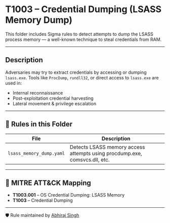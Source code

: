 # T1003 – Credential Dumping (LSASS Memory Dump)

This folder includes Sigma rules to detect attempts to dump the LSASS process memory — a well-known technique to steal credentials from RAM.

---

##  Description

Adversaries may try to extract credentials by accessing or dumping `lsass.exe`. Tools like `ProcDump`, `rundll32`, or direct access to `lsass.exe` are used in:

- Internal reconnaissance
- Post-exploitation credential harvesting
- Lateral movement & privilege escalation

---

## 📂 Rules in this Folder

| File | Description |
|------|-------------|
| `lsass_memory_dump.yaml` | Detects LSASS memory access attempts using procdump.exe, comsvcs.dll, etc. |

---

## 🔗 MITRE ATT&CK Mapping

- **T1003.001** – OS Credential Dumping: LSASS Memory
- **T1003** – Credential Dumping

---

🛡️ Rule maintained by [Abhiraj Singh](https://github.com/Cyberta1k)
